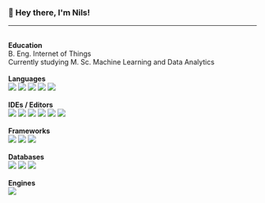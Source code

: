 ###  👋 Hey there, I'm Nils! &nbsp;&nbsp;
----
\
**Education**\
B. Eng. Internet of Things\
Currently studying M. Sc. Machine Learning and Data Analytics\
\
**Languages**\
![](https://img.shields.io/badge/-Python-blue?logo=python&logoColor=white)
![](https://img.shields.io/badge/-C%23-brightgreen?logo=c-sharp&logoColor=white)
![](https://img.shields.io/badge/-C%2B%2B-violet?logo=C%2B%2B&logoColor=white)
![](https://img.shields.io/badge/-Javascript-yellow?logo=javascript&logoColor=white)
![](https://img.shields.io/badge/-HTML5-orange?logo=html5&logoColor=white)
\
\
**IDEs / Editors**\
![](https://img.shields.io/badge/-Visual%20Studio%20Code-blue?logo=Visual%20Studio%20Code&logoColor=white)
![](https://img.shields.io/badge/-Visual%20Studio-blueviolet?logo=Visual%20Studio&logoColor=white)
![](https://img.shields.io/badge/-Jupyter-orange?logo=jupyter&logoColor=white)
![](https://img.shields.io/badge/-PyCharm-black?logo=pycharm&logoColor=white)
![](https://img.shields.io/badge/-Spyder-red?logo=spyder%20ide&logoColor=white)
![](https://img.shields.io/badge/-Obsidian-blueviolet?logo=obsidian&logoColor=white)
\
\
**Frameworks**\
![](https://img.shields.io/badge/-.NET-purple?logo=.net&logoColor=white)
![](https://img.shields.io/badge/-Anaconda-brightgreen?logo=anaconda&logoColor=white)
![](https://img.shields.io/badge/-Node--RED-maroon?logo=node-red&logoColor=white)
\
\
**Databases**\
![](https://img.shields.io/badge/-MSSQL-maroon?logo=mssql&logoColor=white)
![](https://img.shields.io/badge/-MongoDB-maroon?logo=mongodb&logoColor=white)
![](https://img.shields.io/badge/-neo4j-maroon?logo=neo4j&logoColor=white)
\
\
**Engines**\
![](https://img.shields.io/badge/-Unity-black?logo=unity&logoColor=white)
